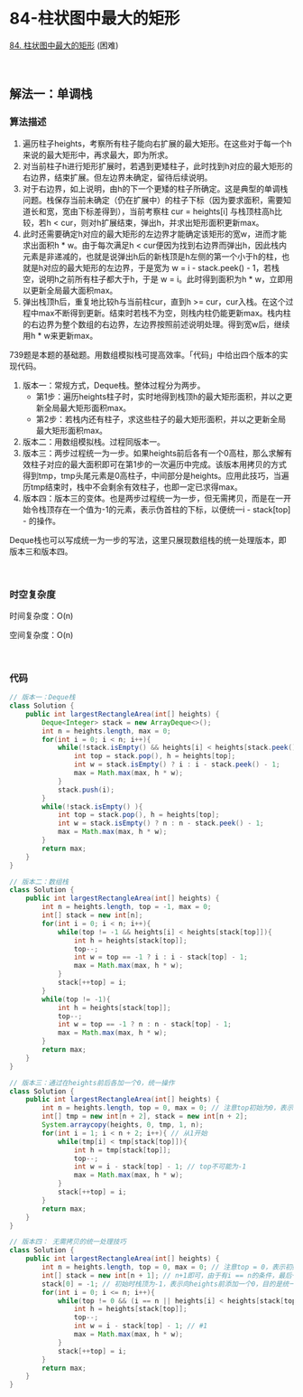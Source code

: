 # 84-柱状图中最大的矩形

[84. 柱状图中最大的矩形](https://leetcode-cn.com/problems/largest-rectangle-in-histogram/) (困难)

<br />

## 解法一：单调栈

### 算法描述

1. 遍历柱子heights，考察所有柱子能向右扩展的最大矩形。在这些对于每一个h来说的最大矩形中，再求最大，即为所求。
2. 对当前柱子h进行矩形扩展时，若遇到更矮柱子，此时找到h对应的最大矩形的右边界，结束扩展。但左边界未确定，留待后续说明。
3. 对于右边界，如上说明，由h的下一个更矮的柱子所确定。这是典型的单调栈问题。栈保存当前未确定（仍在扩展中）的柱子下标（因为要求面积，需要知道长和宽，宽由下标差得到），当前考察柱 cur = heights[i] 与栈顶柱高h比较，若h < cur，则对h扩展结束，弹出h，并求出矩形面积更新max。
4. 此时还需要确定h对应的最大矩形的左边界才能确定该矩形的宽w，进而才能求出面积h * w。由于每次满足h < cur便因为找到右边界而弹出h，因此栈内元素是非递减的，也就是说弹出h后的新栈顶是h左侧的第一个小于h的柱，也就是h对应的最大矩形的左边界，于是宽为 w = i - stack.peek() - 1，若栈空，说明h之前所有柱子都大于h，于是 w = i。此时得到面积为h * w，立即用以更新全局最大面积max。
5. 弹出栈顶h后，重复地比较h与当前柱cur，直到h >= cur，cur入栈。在这个过程中max不断得到更新。结束时若栈不为空，则栈内柱仍能更新max。栈内柱的右边界为整个数组的右边界，左边界按照前述说明处理。得到宽w后，继续用h * w来更新max。

739题是本题的基础题。用数组模拟栈可提高效率。「代码」中给出四个版本的实现代码。

1. 版本一：常规方式，Deque栈。整体过程分为两步。
   - 第1步：遍历heights柱子时，实时地得到栈顶h的最大矩形面积，并以之更新全局最大矩形面积max。
   - 第2步：若栈内还有柱子，求这些柱子的最大矩形面积，并以之更新全局最大矩形面积max。
2. 版本二：用数组模拟栈。过程同版本一。
3. 版本三：两步过程统一为一步。如果heights前后各有一个0高柱，那么求解有效柱子对应的最大面积即可在第1步的一次遍历中完成。该版本用拷贝的方式得到tmp，tmp头尾元素是0高柱子，中间部分是heights。应用此技巧，当遍历tmp结束时，栈中不会剩余有效柱子，也即一定已求得max。
4. 版本四：版本三的变体。也是两步过程统一为一步，但无需拷贝，而是在一开始令栈顶存在一个值为-1的元素，表示伪首柱的下标，以便统一i - stack[top] - 的操作。

Deque栈也可以写成统一为一步的写法，这里只展现数组栈的统一处理版本，即版本三和版本四。

<br />

### 时空复杂度

时间复杂度：O(n)

空间复杂度：O(n)

<br />

### 代码

```java
// 版本一：Deque栈
class Solution {
    public int largestRectangleArea(int[] heights) {
        Deque<Integer> stack = new ArrayDeque<>();
        int n = heights.length, max = 0;
        for(int i = 0; i < n; i++){
            while(!stack.isEmpty() && heights[i] < heights[stack.peek()]){
                int top = stack.pop(), h = heights[top];
                int w = stack.isEmpty() ? i : i - stack.peek() - 1;
                max = Math.max(max, h * w);
            }
            stack.push(i);
        }
        while(!stack.isEmpty() ){
            int top = stack.pop(), h = heights[top];
            int w = stack.isEmpty() ? n : n - stack.peek() - 1;
            max = Math.max(max, h * w);
        }
        return max;
    }
}
```

```java
// 版本二：数组栈
class Solution {
    public int largestRectangleArea(int[] heights) {
        int n = heights.length, top = -1, max = 0;
        int[] stack = new int[n];
        for(int i = 0; i < n; i++){
            while(top != -1 && heights[i] < heights[stack[top]]){
                int h = heights[stack[top]];
                top--;
                int w = top == -1 ? i : i - stack[top] - 1;
                max = Math.max(max, h * w);
            }
            stack[++top] = i;
        }
        while(top != -1){
            int h = heights[stack[top]];
            top--;
            int w = top == -1 ? n : n - stack[top] - 1;
            max = Math.max(max, h * w);
        }
        return max;
    }
}
```

```java
// 版本三：通过在heights前后各加一个0，统一操作
class Solution {
    public int largestRectangleArea(int[] heights) {
        int n = heights.length, top = 0, max = 0; // 注意top初始为0，表示伪头柱已在栈中
        int[] tmp = new int[n + 2], stack = new int[n + 2];
        System.arraycopy(heights, 0, tmp, 1, n);
        for(int i = 1; i < n + 2; i++){ // 从1开始
            while(tmp[i] < tmp[stack[top]]){
                int h = tmp[stack[top]];
                top--;
                int w = i - stack[top] - 1; // top不可能为-1
                max = Math.max(max, h * w);
            }
            stack[++top] = i;
        }
        return max;
    }
}
```

```java
// 版本四： 无需拷贝的统一处理技巧
class Solution {
    public int largestRectangleArea(int[] heights) {
        int n = heights.length, top = 0, max = 0; // 注意top = 0，表示初始时栈即有一个元素，即具有stack[0]
        int[] stack = new int[n + 1]; // n+1即可，由于有i == n的条件，最后一个元素不可能入栈
        stack[0] = -1; // 初始时栈顶为-1，表示向heights前添加一个0，目的是统一#1行的操作
        for(int i = 0; i <= n; i++){
            while(top != 0 && (i == n || heights[i] < heights[stack[top]])){ // i == n是为了在最后弹出所有有效元素
                int h = heights[stack[top]];
                top--;
                int w = i - stack[top] - 1; // #1
                max = Math.max(max, h * w);
            }
            stack[++top] = i;
        }
        return max;
    }
}
```

